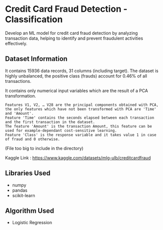 # Credit Card Fraud Detection - Classification

Develop an ML model for credit card fraud detection by analyzing transaction data, helping to identify and prevent fraudulent activities effectively.

## Dataset Information

It contains 15936 data records, 31 columns (including target). The dataset is highly unbalanced, the positive class (frauds) account for 0.46% of all transactions.

It contains only numerical input variables which are the result of a PCA transformation.
```
Features V1, V2, … V28 are the principal components obtained with PCA, the only features which have not been transformed with PCA are 'Time' and 'Amount'.
Feature 'Time' contains the seconds elapsed between each transaction and the first transaction in the dataset.
The feature 'Amount' is the transaction Amount, this feature can be used for example-dependant cost-sensitive learning.
Feature 'Class' is the response variable and it takes value 1 in case of fraud and 0 otherwise.
```
(File too big to include in the directory)

Kaggle Link : https://www.kaggle.com/datasets/mlg-ulb/creditcardfraud

## Libraries Used

* numpy
* pandas
* scikit-learn

## Algorithm Used

* Logistic Regression
